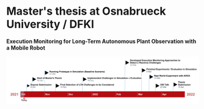 # Master's thesis at Osnabrueck University / DFKI

**Execution Monitoring for Long-Term Autonomous Plant Observation with a Mobile Robot**

![](thesis/pics/work_program.png)
